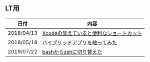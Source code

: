 ## LT用

|日付|内容|
|---|---|
|2018/04/13|[Xcodeの覚えていると便利なショートカット](XcodeShortCut/Xcode_ShortCuts.md)|
|2018/05/18|[ハイブリッドアプリを触ってみた](HybridApp/hybridApp.md)|
|2019/07/22|[bashからzshに切り替えた](bash2zsh/README.md)|
